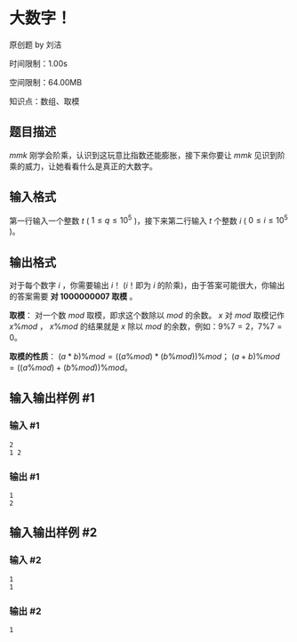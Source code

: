 # 大数字！

原创题 by 刘洁

时间限制：1.00s

空间限制：64.00MB

知识点：数组、取模

## 题目描述
$mmk$ 刚学会阶乘，认识到这玩意比指数还能膨胀，接下来你要让 $mmk$ 见识到阶乘的威力，让她看看什么是真正的大数字。

## 输入格式

第一行输入一个整数 $t$ ( $1 \le q \le 10^{5}$ )，接下来第二行输入 $t$ 个整数 $i$ ( $0 \le i \le 10^{5}$ )。


## 输出格式

对于每个数字 $i$ ，你需要输出 $i！$ ($i！$即为 $i$ 的阶乘)，由于答案可能很大，你输出的答案需要 **对 $1000000007$ 取模** 。

**取模**：
对一个数 $mod$ 取模，即求这个数除以 $mod$ 的余数。 $x$ 对 $mod$ 取模记作 $x\%mod$ ， $x\%mod$ 的结果就是 $x$ 除以 $mod$ 的余数，例如：$9\%7=2$，$7\%7=0$。

**取模的性质**：
$(a*b)\%mod=((a\%mod)*(b\%mod))\%mod$；
$(a+b)\%mod=((a\%mod)+(b\%mod))\%mod$。

## 输入输出样例 #1

### 输入 #1

```
2
1 2
```

### 输出 #1

```
1
2
```

## 输入输出样例 #2

### 输入 #2

```
1
1
```

### 输出 #2

```
1
```